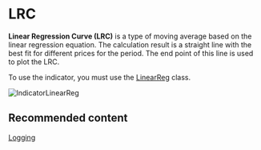 # LRC

**Linear Regression Curve (LRC)** is a type of moving average based on the linear regression equation. The calculation result is a straight line with the best fit for different prices for the period. The end point of this line is used to plot the LRC. 

To use the indicator, you must use the [LinearReg](../api/StockSharp.Algo.Indicators.LinearReg.html) class. 

![IndicatorLinearReg](~/images/IndicatorLinearReg.png)

## Recommended content

[Logging](Logging.md)
